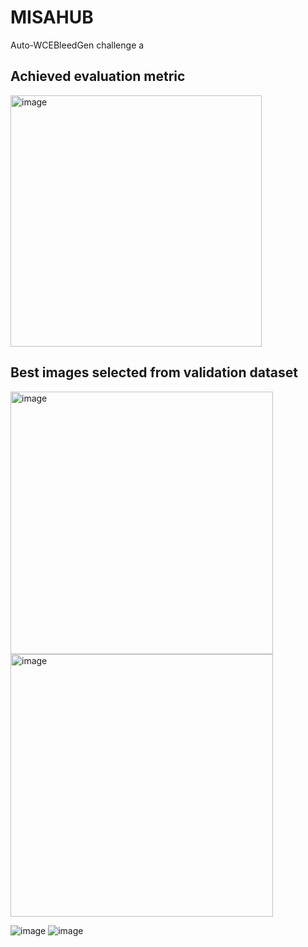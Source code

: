 # MISAHUB
Auto-WCEBleedGen challenge a
## Achieved evaluation metric
<img width="402" alt="image" src="https://github.com/Ananyaa26/MISAHUB/assets/89255668/fcefd34b-c65b-4161-a238-b47423bc730f">
<br/> 

## Best images selected from validation dataset
<img width="420" alt="image" src="https://github.com/Ananyaa26/MISAHUB/assets/89255668/122f655e-8ced-4e7f-9c95-b57993765cbf">
<img width="420" alt="image" src="https://github.com/Ananyaa26/MISAHUB/assets/89255668/5248d2c5-0ec0-420c-8545-31b4a0766ba6">


![image](https://github.com/Ananyaa26/MISAHUB/assets/89255668/6728ce1b-4d83-4ee0-baa7-2f4e31613816)
![image](https://github.com/Ananyaa26/MISAHUB/assets/89255668/419cf707-f35f-4b05-9acc-738e6c11aa00)

